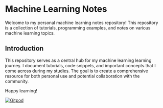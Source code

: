 # Machine Learning Notes

Welcome to my personal machine learning notes repository! This repository is a collection of tutorials, programming examples, and notes on various machine learning topics.

## Introduction

This repository serves as a central hub for my machine learning learning journey. I document tutorials, code snippets, and important concepts that I come across during my studies. The goal is to create a comprehensive resource for both personal use and potential collaboration with the community.

Happy learning!


[![Gitpod](https://img.shields.io/badge/Gitpod-Open-blue?logo=gitpod)](https://gitpod.io/#https://github.com/PREMRAJESH/Quote_of_the_day/tree/main)

